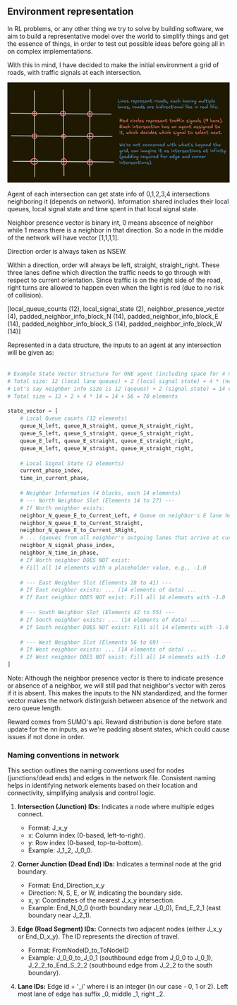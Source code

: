 ## Environment representation

In RL problems, or any other thing we try to solve by building software, we aim to build a representative model over the world to simplify things and get the essence of things, in order to test out possible ideas before going all in on complex implementations.

With this in mind, I have decided to make the initial environment a grid of roads, with traffic signals at each intersection. 

![alt text](intersections_idea.png)

Agent of each intersection can get state info of 0,1,2,3,4 intersections neighboring it (depends on network). Information shared includes their local queues, local signal state and time spent in that local signal state.

Neighbor presence vector is binary int, 0 means abscence of neighbor while 1 means there is a neighbor in that direction. So a node in the middle of the network will have vector [1,1,1,1].

Direction order is always taken as NSEW.

Within a direction, order will always be left, straight, straight_right.
These three lanes define which direction the traffic needs to go through with respect to current orientation. Since traffic is on the right side of the road, right turns are allowed to happen even when the light is red (due to no risk of collision).

[local_queue_counts (12), local_signal_state (2), neighbor_presence_vector (4), padded_neighbor_info_block_N (14), padded_neighbor_info_block_E (14), padded_neighbor_info_block_S (14), padded_neighbor_info_block_W (14)]


Represented in a data structure, the inputs to an agent at any intersection will be given as:

```python

# Example State Vector Structure for ONE agent (including space for 4 neighbors)
# Total size: 12 (local lane queues) + 2 (local signal state) + 4 * (neighbor info size)
# Let's say neighbor info size is 12 (queues) + 2 (signal state) = 14 elements per neighbor slot
# Total size = 12 + 2 + 4 * 14 = 14 + 56 = 70 elements

state_vector = [
    # Local Queue counts (12 elements)
    queue_N_left, queue_N_straight, queue_N_straight_right,
    queue_S_left, queue_S_straight, queue_S_straight_right,
    queue_E_left, queue_E_straight, queue_E_straight_right,
    queue_W_left, queue_W_straight, queue_W_straight_right,

    # Local Signal State (2 elements)
    current_phase_index,
    time_in_current_phase,

    # Neighbor Information (4 blocks, each 14 elements)
    # --- North Neighbor Slot (Elements 14 to 27) ---
    # If North neighbor exists:
    neighbor_N_queue_E_to_Current_Left, # Queue on neighbor's E lane heading to Current N Left
    neighbor_N_queue_E_to_Current_Straight,
    neighbor_N_queue_E_to_Current_SRight,
    # ... (queues from all neighbor's outgoing lanes that arrive at current intersection) ...
    neighbor_N_signal_phase_index,
    neighbor_N_time_in_phase,
    # If North neighbor DOES NOT exist:
    # Fill all 14 elements with a placeholder value, e.g., -1.0

    # --- East Neighbor Slot (Elements 28 to 41) ---
    # If East neighbor exists: ... (14 elements of data) ...
    # If East neighbor DOES NOT exist: Fill all 14 elements with -1.0

    # --- South Neighbor Slot (Elements 42 to 55) ---
    # If South neighbor exists: ... (14 elements of data) ...
    # If South neighbor DOES NOT exist: Fill all 14 elements with -1.0

    # --- West Neighbor Slot (Elements 56 to 69) ---
    # If West neighbor exists: ... (14 elements of data) ...
    # If West neighbor DOES NOT exist: Fill all 14 elements with -1.0
]
```

Note: Although the neighbor presence vector is there to indicate presence or absence of a neighbor, we will still pad that neighbor's vector with zeros if it is absent. This makes the inputs to the NN standardized, and the former vector makes the network distinguish between absence of the network and zero queue length.

Reward comes from SUMO's api. Reward distribution is done before state update for the nn inputs, as we're padding absent states, which could cause issues if not done in order. 


### Naming conventions in network

This section outlines the naming conventions used for nodes (junctions/dead ends) and edges in the network file. Consistent naming helps in identifying network elements based on their location and connectivity, simplifying analysis and control logic.

1. **Intersection (Junction) IDs:**
    Indicates a node where multiple edges connect.

    - Format: J_x_y
    - x: Column index (0-based, left-to-right).
    - y: Row index (0-based, top-to-bottom).
    - Example: J_1_2, J_0_0.



2. **Corner Junction (Dead End) IDs:**
    Indicates a terminal node at the grid boundary.

    - Format: End_Direction_x_y
    - Direction: N, S, E, or W, indicating the boundary side.
    - x, y: Coordinates of the nearest J_x_y intersection.
    - Example: End_N_0_0 (north boundary near J_0_0), End_E_2_1 (east boundary near J_2_1).


3. **Edge (Road Segment) IDs:**
    Connects two adjacent nodes (either J_x_y or End_D_x_y). The ID represents the direction of travel.

    - Format: FromNodeID_to_ToNodeID
    - Example: J_0_0_to_J_0_1 (southbound edge from J_0_0 to J_0_1), J_2_2_to_End_S_2_2 (southbound edge from J_2_2 to the south boundary).

4. **Lane IDs:**
    Edge id + '_i' where i is an integer (in our case - 0, 1 or 2).
    Left most lane of edge has suffix _0, middle _1, right _2.